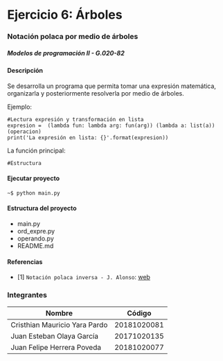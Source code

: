 # Ejercicio 6: Árboles
### Notación polaca por medio de árboles
##### Modelos de programación II - G.020-82


#### Descripción

Se desarrolla un programa que permita tomar una expresión matemática, organizarla y posteriormente resolverla por medio de árboles.


Ejemplo:
```
#Lectura expresión y transformación en lista
expresion =  (lambda fun: lambda arg: fun(arg)) (lambda a: list(a))(operacion)
print('La expresión en lista: {}'.format(expresion))

```

La función principal:

```
#Estructura

```


#### Ejecutar proyecto
```
~$ python main.py
```


#### Estructura del proyecto
+ main.py
+ ord_expre.py
+ operando.py
+ README.md


#### Referencias
+ [1] `Notación polaca inversa - J. Alonso`: [web](https://www.glc.us.es/~jalonso/exercitium/notacion-polaca-inversa/)

### Integrantes

Nombre | Código
------------- | -------------
Cristhian Mauricio Yara Pardo | 20181020081
Juan Esteban Olaya García | 20171020135
Juan Felipe Herrera Poveda | 20181020077